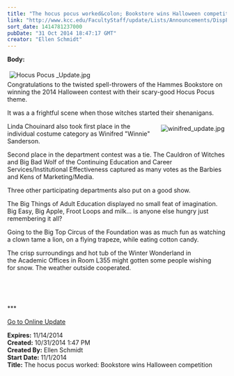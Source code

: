 ```yaml
---
title: "The hocus pocus worked&colon; Bookstore wins Halloween competition"
link: "http://www.kcc.edu/FacultyStaff/update/Lists/Announcements/DispForm.aspx?ID=1700"
sort_date: 1414781237000
pubDate: "31 Oct 2014 18:47:17 GMT"
creator: "Ellen Schmidt"
---
```


<div><b>Body:</b> <div class="ExternalClass4BF067809A064E6A9F5C85C8D3325C00"><p>​<img alt="Hocus Pocus _Update.jpg" src="/FacultyStaff/update/Documents/Hocus%20Pocus%20_Update.jpg" style="margin:5px" /><br />Congratulations to the twisted spell-throwers of the Hammes Bookstore on winning the 2014 Halloween contest with their scary-good Hocus Pocus theme.</p>
<p>It was a a frightful scene when those witches started their shenanigans. </p>
<p><img alt="winifred_update.jpg" src="/FacultyStaff/update/Documents/winifred_update.jpg" style="vertical-align:auto;float:right;margin:5px" />Linda Chouinard also took first place in the individual costume category as Winifred &quot;Winnie&quot; Sanderson. </p>
<p>Second place in the department contest was a tie. The Cauldron of Witches and Big Bad Wolf of the Continuing Education and Career Services/Institutional Effectiveness captured as many votes as the Barbies and Kens of Marketing/Media. </p>
<p>Three other participating departments also put on a good show.</p>
<p>The Big Things of Adult Education displayed no small feat of imagination. Big Easy, Big Apple, Froot Loops and milk... is anyone else hungry just remembering it all?</p>
<p>Going to the Big Top Circus of the Foundation was as much fun as watching a clown tame a lion, on a flying trapeze, while eating cotton candy.</p>
<p>The crisp surroundings and hot tub of the Winter Wonderland in the Academic Offices in Room L355 might gotten some people wishing for snow. The weather outside cooperated.</p>
<p> </p>
<p> </p>
<p>***</p>
<p><a href="/update">Go to Online Update </a></p></div></div>
<div><b>Expires:</b> 11/14/2014</div>
<div><b>Created:</b> 10/31/2014 1:47 PM</div>
<div><b>Created By:</b> Ellen Schmidt</div>
<div><b>Start Date:</b> 11/1/2014</div>
<div><b>Title:</b> The hocus pocus worked: Bookstore wins Halloween competition</div>
